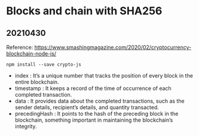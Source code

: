 # Blocks and chain with SHA256
## 20210430

Reference: https://www.smashingmagazine.com/2020/02/cryptocurrency-blockchain-node-js/

```npm install --save crypto-js```

- index	        :   It’s a unique number that tracks the position of every block in the entire blockchain.
- timestamp	    :   It keeps a record of the time of occurrence of each completed transaction.
- data	        :   It provides data about the completed transactions, such as the sender details, recipient’s details, and quantity transacted.
- precedingHash	:   It points to the hash of the preceding block in the blockchain, something important in maintaining the blockchain’s integrity.